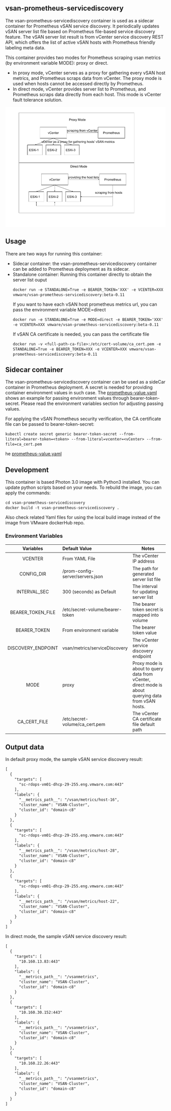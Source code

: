 ## vsan-prometheus-servicediscovery
The vsan-prometheus-servicediscovery container is used as a sidecar container for Prometheus vSAN service discovery.
It periodically updates vSAN server list file based on Prometheus file-based service discovery feature.
The vSAN server list result is from vCenter service discovery REST API, which offers the list of active vSAN hosts with 
Prometheus friendly labeling meta data.

This container provides two modes for Prometheus scraping vsan metrics (by environment variable MODE): proxy or direct. 
* In proxy mode, vCenter serves as a proxy for gathering every vSAN host metrics, and Prometheus scraps data from vCenter. 
The proxy mode is used when hosts cannot be accessed directly by Prometheus.
* In direct mode, vCenter provides server list to Prometheus, and Prometheus scraps data directly from
each host. This mode is vCenter fault tolerance solution.

![service-discovery](./service-discovery.png)

## Usage 
There are two ways for running this container: 
* Sidecar container: the vsan-prometheus-servicediscovery container can be added to Prometheus deployment as its sidecar.
* Standalone container: Running this container directly to obtain the server list ouput
    ```
    docker run -e STANDALONE=True -e BEARER_TOKEN='XXX' -e VCENTER=XXX vmware/vsan-prometheus-servicediscovery:beta-0.11
    ```
    If you want to have each vSAN host prometheus metrics url, you can pass the environment variable MODE=direct 
    ```
    docker run -e STANDALONE=True -e MODE=direct -e BEARER_TOKEN='XXX' -e VCENTER=XXX vmware/vsan-prometheus-servicediscovery:beta-0.11
    ```
    If vSAN CA certificate is needed, you can pass the certificate file
    ```
    docker run -v <full-path-ca-file>:/etc/cert-volume/ca_cert.pem -e STANDALONE=True -e BEARER_TOKEN=XXX -e VCENTER=XXX vmware/vsan-prometheus-servicediscovery:beta-0.11
    ``` 
## Sidecar container
The vsan-prometheus-servicediscovery container can be used as a sideCar container in Prometheus deployment.
A secret is needed for providing container environment values in such case. 
The [prometheus-value.yaml](../yaml/prometheus-value.yaml) shows an example for passing environment values through bearer-token-secret.
Please read the environment variables section for adjusting passing values.

For applying the vSAN Prometheus security verification, the CA certificate file can be passed to bearer-token-secret: 
```
kubectl create secret generic bearer-token-secret --from-literal=bearer-token=<token> --from-literal=vcenter=<vCenter> --from-file=ca_cert.pem
```
he [prometheus-value.yaml](../yaml/prometheus-value.yaml)

## Development
This container is based Photon 3.0 image with Python3 installed. 
You can update python scripts based on your needs.
To rebuild the image, you can apply the commands:
```
cd vsan-prometheus-servicediscovery
docker build -t vsan-prometheus-servicediscovery . 
```
Also check related Yaml files for using the local build image instead of the image from VMware dockerHub repo.

### Environment Variables
 |  Variables |  Default Value | Notes  | 
|:---:|:---|---|
|  VCENTER | From YAML File   | The vCenter IP address  |
|  CONFIG_DIR | /prom-config-server/servers.json  | The path for generated server list file  |
|  INTERVAL_SEC | 300 (seconds) as Default  | The interval for updating server list  |
|  BEARER_TOKEN_FILE | /etc/secret-volume/bearer-token  | The bearer token secret is mapped into volume  |
|  BEARER_TOKEN | From environment variable  | The bearer token value  |
|  DISCOVERY_ENDPOINT | vsan/metrics/serviceDiscovery  | The vCenter service discovery endpoint  |
|  MODE | proxy | Proxy mode is about to query data from vCenter,  direct mode is about querying data from vSAN hosts. |
|  CA_CERT_FILE | /etc/secret-volume/ca_cert.pem | The vCenter CA certificate file default path|



## Output data
In default proxy mode, the sample vSAN service discovery result:
```
[
  {
    "targets": [
      "sc-rdops-vm01-dhcp-29-255.eng.vmware.com:443"
    ],
    "labels": {
      "__metrics_path__": "/vsan/metrics/host-16",
      "cluster_name": "VSAN-Cluster",
      "cluster_id": "domain-c8"
    }
  },
  {
    "targets": [
      "sc-rdops-vm01-dhcp-29-255.eng.vmware.com:443"
    ],
    "labels": {
      "__metrics_path__": "/vsan/metrics/host-28",
      "cluster_name": "VSAN-Cluster",
      "cluster_id": "domain-c8"
    }
  },
  {
    "targets": [
      "sc-rdops-vm01-dhcp-29-255.eng.vmware.com:443"
    ],
    "labels": {
      "__metrics_path__": "/vsan/metrics/host-22",
      "cluster_name": "VSAN-Cluster",
      "cluster_id": "domain-c8"
    }
  }
]
```

In direct mode, the sample vSAN service discovery result:
```
[
  {
    "targets": [
      "10.160.13.83:443"
    ],
    "labels": {
      "__metrics_path__": "/vsanmetrics",
      "cluster_name": "VSAN-Cluster",
      "cluster_id": "domain-c8"
    }
  },
  {
    "targets": [
      "10.160.30.152:443"
    ],
    "labels": {
      "__metrics_path__": "/vsanmetrics",
      "cluster_name": "VSAN-Cluster",
      "cluster_id": "domain-c8"
    }
  },
  {
    "targets": [
      "10.160.22.26:443"
    ],
    "labels": {
      "__metrics_path__": "/vsanmetrics",
      "cluster_name": "VSAN-Cluster",
      "cluster_id": "domain-c8"
    }
  }
]
```
